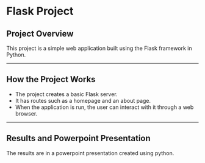 # Flask Project

## Project Overview
This project is a simple web application built using the Flask framework in Python.  

---

## How the Project Works
- The project creates a basic Flask server.  
- It has routes such as a homepage and an about page.  
- When the application is run, the user can interact with it through a web browser.  

---

## Results and Powerpoint Presentation
The results are in a powerpoint presentation created using python.   


